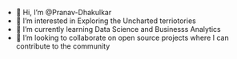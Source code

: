 - 👋 Hi, I’m @Pranav-Dhakulkar
- 👀 I’m interested in Exploring the Uncharted terriotories
- 🌱 I’m currently learning Data Science and Businesss Analytics
- 💞️ I’m looking to collaborate on open source projects where I can contribute to the community

<!---
Pranav-Dhakulkar/Pranav-Dhakulkar is a ✨ special ✨ repository because its `README.md` (this file) appears on your GitHub profile.
You can click the Preview link to take a look at your changes.
--->
